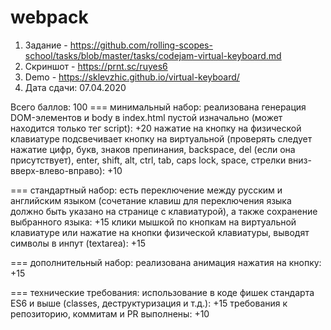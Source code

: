 # webpack
1. Задание - https://github.com/rolling-scopes-school/tasks/blob/master/tasks/codejam-virtual-keyboard.md
2. Скриншот - https://prnt.sc/ruyes6
3. Demo - https://sklevzhic.github.io/virtual-keyboard/
4. Дата сдачи: 07.04.2020 

Всего баллов: 100 
=== минимальный набор:
реализована генерация DOM-элементов и body в index.html пустой изначально (может находится только тег script): +20
нажатие на кнопку на физической клавиатуре подсвечивает кнопку на виртуальной (проверять следует нажатие цифр, букв, знаков препинания, backspace, del (если она присутствует), enter, shift, alt, ctrl, tab, caps lock, space, стрелки вниз-вверх-влево-вправо): +10

=== стандартный набор:
есть переключение между русским и английским языком (сочетание клавиш для переключения языка должно быть указано на странице с клавиатурой), а также сохранение выбранного языка: +15
клики мышкой по кнопкам на виртуальной клавиатуре или нажатие на кнопки физической клавиатуры, выводят символы в инпут (textarea): +15

=== дополнительный набор:
реализована анимация нажатия на кнопку: +15

=== технические требования:
использование в коде фишек стандарта ES6 и выше (classes, деструктуризация и т.д.): +15
требования к репозиторию, коммитам и PR выполнены: +10
